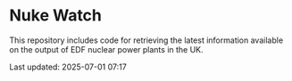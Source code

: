 # Nuke Watch

This repository includes code for retrieving the latest information available on the output of EDF nuclear power plants in the UK.

Last updated: 2025-07-01 07:17